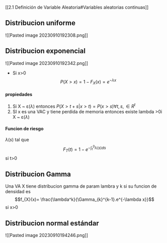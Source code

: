 [[2.1 Definición de Variable Aleatoria#Variables aleatorias continuas]]

## Distribucion uniforme
![[Pasted image 20230910192308.png]]

## Distribucion exponencial 
![[Pasted image 20230910192342.png]]
- Si x>0 $$P(X>x)= 1-F_{X}(x)=e^{-\lambda x}$$
#### propiedades
1. Si X ~ $\upepsilon(\lambda)$ entonces $P(X>t+s|x>t)= P(x>s) \forall t, s, \in R^t$
2. SI x es una VAC y tiene perdida de memoria entonces existe lambda >0i X ~ $\upepsilon(\lambda)$
#### Funcion de riesgo 
$\lambda(s)$ tal que
$$F_{T}(t)=1-e^{-\int^{0}_{t}\lambda(s)ds}$$ si t>0


## Distribucion Gamma
Una VA X tiene distribucion gamma de param lambra y k si su funcion de densidad es 
$$f_{X}(x)= \frac{\lambda^k}{\Gamma_{k}^{k-1}.e^{-\lambda x}}$$
si x>0



## Distribucion normal estándar
![[Pasted image 20230910194246.png]]
